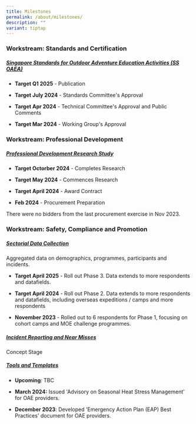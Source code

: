 ```yaml
---
title: Milestones
permalink: /about/milestones/
description: ""
variant: tiptap
---
```

<h3><strong>Workstream: Standards and Certification</strong></h3>
<h5><em><u>Singapore Standards for Outdoor Adventure Education Activities (</u></em><a href="/resources/singapore-standards/" rel="noopener noreferrer nofollow" target="_blank">SS OAEA</a><em><u>)</u></em></h5>
<ul data-tight="true" class="tight">
<li>
<p><strong>Target Q1 2025</strong> - Publication</p>
</li>
<li>
<p><strong>Target July 2024</strong> - Standards Committee's Approval</p>
</li>
<li>
<p><strong>Target Apr 2024</strong> - Technical Committee's Approval and Public
Comments</p>
</li>
<li>
<p><strong>Target Mar 2024</strong> - Working Group's Approval</p>
</li>
</ul>
<h3><strong>Workstream: Professional Development</strong></h3>
<h5><em><u>Professional Development Research Study</u></em></h5>
<ul data-tight="true" class="tight">
<li>
<p><strong>Target Octorber 2024</strong> - Completes Research</p>
</li>
<li>
<p><strong>Target May 2024</strong> - Commences Research</p>
</li>
<li>
<p><strong>Target April 2024</strong> - Award Contract</p>
</li>
<li>
<p><strong>Feb 2024</strong> - Procurement Preparation</p>
</li>
</ul>
<p>There were no bidders from the last procurement exercise in Nov 2023.</p>
<h3><strong>Workstream: Safety, Compliance and Promotion</strong></h3>
<h5><em><u>Sectorial Data Collection</u></em></h5>
<p>Aggregated data on demographics, programmes, participants and incidents.</p>
<ul data-tight="true" class="tight">
<li>
<p><strong>Target April 2025</strong> - Roll out Phase 3. Data extends to
more respondents and datafields.</p>
</li>
<li>
<p><strong>Target April 2024</strong> - Roll out Phase 2. Data extends to
more respondents and datafields, including overseas expeditions / camps
and more respondents</p>
</li>
<li>
<p><strong>November 2023</strong> - Rolled out to 6 respondents for Phase
1, focusing on cohort camps and MOE challenge programmes.</p>
</li>
</ul>
<h5><em><u>Incident Reporting and Near Misses</u></em></h5>
<p>Concept Stage</p>
<h5><em><u>Tools and Templates</u></em></h5>
<ul data-tight="true" class="tight">
<li>
<p><strong>Upcoming</strong>: TBC</p>
</li>
<li>
<p><strong>March 2024:</strong> Issued 'Advisory on Seasonal Heat Stress Management'
for OAE providers.</p>
</li>
<li>
<p><strong>December 2023</strong>: Developed 'Emergency Action Plan (EAP)
Best Practices' document for OAE providers.</p>
</li>
</ul>
<p></p>